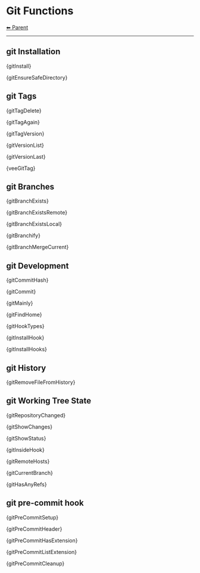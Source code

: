 # Git Functions

<!-- TEMPLATE header 2 -->
[⬅ Parent ](../index.md)
<hr />

## git Installation

{gitInstall}

{gitEnsureSafeDirectory}

## git Tags

{gitTagDelete}

{gitTagAgain}

{gitTagVersion}

{gitVersionList}

{gitVersionLast}

{veeGitTag}

## git Branches

{gitBranchExists}

{gitBranchExistsRemote}

{gitBranchExistsLocal}

{gitBranchify}

{gitBranchMergeCurrent}

## git Development

{gitCommitHash}

{gitCommit}

{gitMainly}

{gitFindHome}

{gitHookTypes}

{gitInstallHook}

{gitInstallHooks}

## git History

{gitRemoveFileFromHistory}

## git Working Tree State

{gitRepositoryChanged}

{gitShowChanges}

{gitShowStatus}

{gitInsideHook}

{gitRemoteHosts}

{gitCurrentBranch}

{gitHasAnyRefs}

## git pre-commit hook

{gitPreCommitSetup}

{gitPreCommitHeader}

{gitPreCommitHasExtension}

{gitPreCommitListExtension}

{gitPreCommitCleanup}
